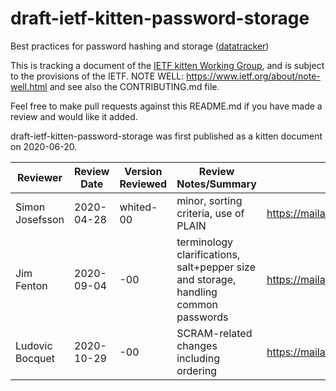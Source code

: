 # draft-ietf-kitten-password-storage
Best practices for password hashing and storage
([datatracker](https://datatracker.ietf.org/doc/draft-ietf-kitten-password-storage/))

This is tracking a document of the [IETF kitten Working
Group](https://datatracker.ietf.org/wg/kitten), and is subject to the
provisions of the IETF. NOTE WELL: https://www.ietf.org/about/note-well.html
and see also the CONTRIBUTING.md file.

Feel free to make pull requests against this README.md if you have made a
review and would like it added.

draft-ietf-kitten-password-storage was first published as a kitten document on 2020-06-20.

| Reviewer        | Review Date | Version Reviewed | Review Notes/Summary                                                                | Link to Review                                                            |
|-----------------|-------------|------------------|-------------------------------------------------------------------------------------|---------------------------------------------------------------------------|
| Simon Josefsson | 2020-04-28  | whited-00        | minor, sorting criteria, use of PLAIN                                               | https://mailarchive.ietf.org/arch/msg/kitten/t8Yms70uBrbL-F_LP4Olim4WJrE/ |
| Jim Fenton      | 2020-09-04  | -00              | terminology clarifications, salt+pepper size and storage, handling common passwords | https://mailarchive.ietf.org/arch/msg/kitten/X6ltZh0F3QcKAjc3lumN7cAo3Kc/ |
| Ludovic Bocquet | 2020-10-29  | -00              | SCRAM-related changes including ordering                                            | https://mailarchive.ietf.org/arch/msg/kitten/ek52im03XXz0y4TmY4C9sxDospk/ |
